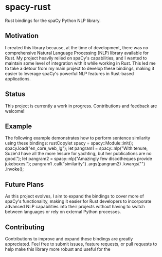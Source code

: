 # spacy-rust
Rust bindings for the spaCy Python NLP library.
## Motivation
I created this library because, at the time of development, there was no comprehensive Natural Language Processing (NLP) library available for Rust. My project heavily relied on spaCy's capabilities, and I wanted to maintain some level of integration with it while working in Rust. This led me to take a detour from my main project to develop these bindings, making it easier to leverage spaCy's powerful NLP features in Rust-based applications.
## Status
This project is currently a work in progress. Contributions and feedback are welcome!
## Example
The following example demonstrates how to perform sentence similarity using these bindings:
rustCopylet spacy = spacy::Module::init();
spacy.load("en_core_web_lg");
let pangram1 = spacy::nlp("With tenure, Suzie'd have all the more leisure for yachting, but her publications are no good.");
let pangram2 = spacy::nlp("Amazingly few discotheques provide jukeboxes.");
pangram1
  .call("similarity")
  .args(pangram2)
  .kwargs("")
  .invoke();
## Future Plans
As this project evolves, I aim to expand the bindings to cover more of spaCy's functionality, making it easier for Rust developers to incorporate advanced NLP capabilities into their projects without having to switch between languages or rely on external Python processes.
## Contributing
Contributions to improve and expand these bindings are greatly appreciated. Feel free to submit issues, feature requests, or pull requests to help make this library more robust and useful for the
